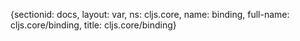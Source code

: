 {sectionid: docs, layout: var, ns: cljs.core, name: binding, full-name: cljs.core/binding,
  title: cljs.core/binding}
